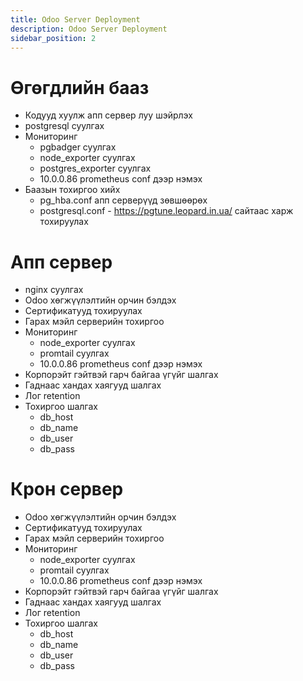 ```yaml
---
title: Odoo Server Deployment
description: Odoo Server Deployment
sidebar_position: 2
---
```


# Өгөгдлийн бааз

- Кодууд хуулж апп сервер луу шэйрлэх
- postgresql суулгах
- Мониторинг
  - pgbadger суулгах
  - node_exporter суулгах
  - postgres_exporter суулгах
  - 10.0.0.86 prometheus conf дээр нэмэх
- Баазын тохиргоо хийх
  - pg_hba.conf апп серверүүд зөвшөөрөх
  - postgresql.conf - https://pgtune.leopard.in.ua/ сайтаас харж тохируулах

# Апп сервер

- nginx суулгах
- Odoo хөгжүүлэлтийн орчин бэлдэх
- Сертификатууд тохируулах
- Гарах мэйл серверийн тохиргоо
- Мониторинг
  - node_exporter суулгах
  - promtail суулгах
  - 10.0.0.86 prometheus conf дээр нэмэх
- Корпорэйт гэйтвэй гарч байгаа үгүйг шалгах
- Гаднаас хандах хаягууд шалгах
- Лог retention
- Тохиргоо шалгах
  - db_host
  - db_name
  - db_user
  - db_pass

# Крон сервер

- Odoo хөгжүүлэлтийн орчин бэлдэх
- Сертификатууд тохируулах
- Гарах мэйл серверийн тохиргоо
- Мониторинг
  - node_exporter суулгах
  - promtail суулгах
  - 10.0.0.86 prometheus conf дээр нэмэх
- Корпорэйт гэйтвэй гарч байгаа үгүйг шалгах
- Гаднаас хандах хаягууд шалгах
- Лог retention
- Тохиргоо шалгах
  - db_host
  - db_name
  - db_user
  - db_pass
